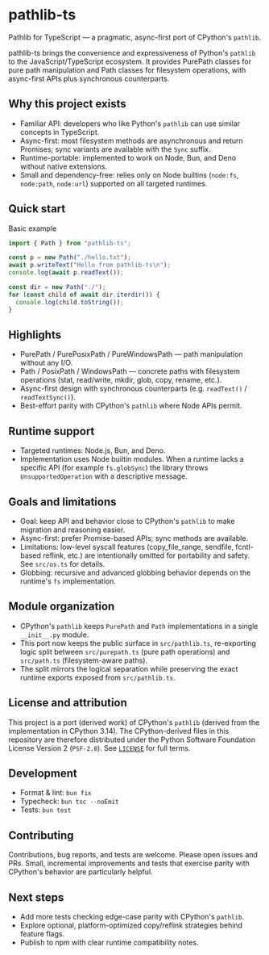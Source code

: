 # pathlib-ts

Pathlib for TypeScript — a pragmatic, async-first port of CPython's `pathlib`.

pathlib-ts brings the convenience and expressiveness of Python's `pathlib` to the JavaScript/TypeScript ecosystem. It provides PurePath classes for pure path manipulation and Path classes for filesystem operations, with async-first APIs plus synchronous counterparts.

## Why this project exists

- Familiar API: developers who like Python's `pathlib` can use similar concepts in TypeScript.
- Async-first: most filesystem methods are asynchronous and return Promises; sync variants are available with the `Sync` suffix.
- Runtime-portable: implemented to work on Node, Bun, and Deno without native extensions.
- Small and dependency-free: relies only on Node builtins (`node:fs`, `node:path`, `node:url`) supported on all targeted runtimes.

## Quick start

Basic example

```ts
import { Path } from "pathlib-ts";

const p = new Path("./hello.txt");
await p.writeText("Hello from pathlib-ts\n");
console.log(await p.readText());

const dir = new Path("./");
for (const child of await dir.iterdir()) {
  console.log(child.toString());
}
```

## Highlights

- PurePath / PurePosixPath / PureWindowsPath — path manipulation without any I/O.
- Path / PosixPath / WindowsPath — concrete paths with filesystem operations (stat, read/write, mkdir, glob, copy, rename, etc.).
- Async-first design with synchronous counterparts (e.g. `readText()` / `readTextSync()`).
- Best-effort parity with CPython's `pathlib` where Node APIs permit.

## Runtime support

- Targeted runtimes: Node.js, Bun, and Deno.
- Implementation uses Node builtin modules. When a runtime lacks a specific API (for example `fs.globSync`) the library throws `UnsupportedOperation` with a descriptive message.

## Goals and limitations

- Goal: keep API and behavior close to CPython's `pathlib` to make migration and reasoning easier.
- Async-first: prefer Promise-based APIs; sync methods are available.
- Limitations: low-level syscall features (copy_file_range, sendfile, fcntl-based reflink, etc.) are intentionally omitted for portability and safety. See `src/os.ts` for details.
- Globbing: recursive and advanced globbing behavior depends on the runtime's `fs` implementation.

## Module organization

- CPython's `pathlib` keeps `PurePath` and `Path` implementations in a single `__init__.py` module.
- This port now keeps the public surface in `src/pathlib.ts`, re-exporting logic split between `src/purepath.ts` (pure path operations) and `src/path.ts` (filesystem-aware paths).
- The split mirrors the logical separation while preserving the exact runtime exports exposed from `src/pathlib.ts`.

## License and attribution

This project is a port (derived work) of CPython's `pathlib` (derived from the implementation in CPython 3.14). The CPython-derived files in this repository are therefore distributed under the Python Software Foundation License Version 2 (`PSF-2.0`). See [`LICENSE`](./LICENSE) for full terms.

## Development

- Format & lint: `bun fix`
- Typecheck: `bun tsc --noEmit`
- Tests: `bun test`

## Contributing

Contributions, bug reports, and tests are welcome. Please open issues and PRs. Small, incremental improvements and tests that exercise parity with CPython's behavior are particularly helpful.

## Next steps

- Add more tests checking edge-case parity with CPython's `pathlib`.
- Explore optional, platform-optimized copy/reflink strategies behind feature flags.
- Publish to npm with clear runtime compatibility notes.
